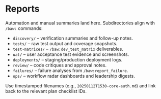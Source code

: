 # Reports

Automation and manual summaries land here. Subdirectories align with `/baw:` commands:

- `discovery/` – verification summaries and follow-up notes.
- `tests/` – raw test output and coverage snapshots.
- `test-matrices/` – `/baw:dev_test_matrix` deliverables.
- `uat/` – user acceptance test evidence and screenshots.
- `deployments/` – staging/production deployment logs.
- `review/` – code critiques and approval notes.
- `failures/` – failure analyses from `/baw:report_failure`.
- `ops/` – workflow radar dashboards and leadership digests.

Use timestamped filenames (e.g., `20250112T1530-core-auth.md`) and link back to the relevant plan checklist IDs.
